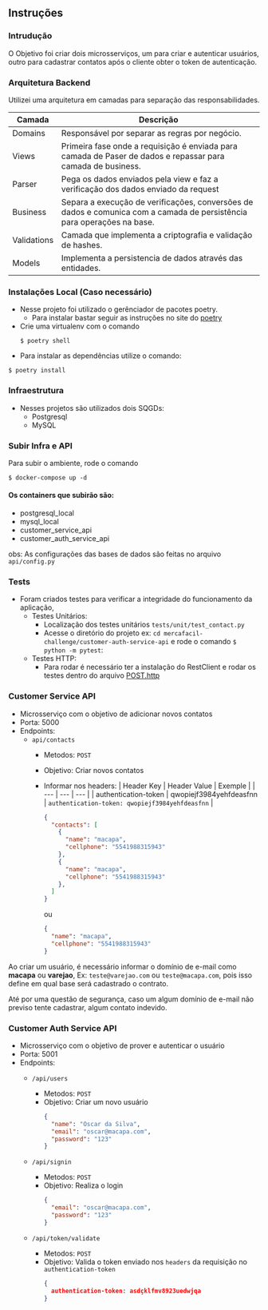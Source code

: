 ## Instruções

### Intrudução
O Objetivo foi criar dois microsserviços, um para criar e autenticar usuários,
outro para cadastrar contatos após o cliente obter o token de autenticação.

### Arquitetura Backend

Utilizei uma arquitetura em camadas para separação das responsabilidades.

| Camada | Descrição |
| --- | --- |
| Domains | Responsável por separar as regras por negócio. |
| Views | Primeira fase onde a requisição é enviada para camada de Paser de dados e repassar para camada de business. |
| Parser | Pega os dados enviados pela view e faz a verificação dos dados enviado da request |
| Business | Separa a execução de verificações, conversões de dados e comunica com a camada de persistência para operações na base. |
| Validations | Camada que implementa a criptografia e validação de hashes. |
| Models | Implementa a persistencia de dados através das entidades. |


### Instalações Local (Caso necessário)
* Nesse projeto foi utilizado o gerênciador de pacotes poetry.
  * Para instalar bastar seguir as instruções no site do [poetry](https://python-poetry.org/docs/)
* Crie uma virtualenv com o comando 
  ```
  $ poetry shell
  ```
* Para instalar as dependências utilize o comando:

```
$ poetry install
```

### Infraestrutura
* Nesses projetos são utilizados dois SQGDs:
  * Postgresql
  * MySQL

### Subir Infra e API
Para subir o ambiente, rode o comando

```
$ docker-compose up -d
```

#### Os containers que subirão são:
* postgresql_local
* mysql_local
* customer_service_api
* customer_auth_service_api

obs: As configurações das bases de dados são feitas no arquivo `api/config.py` 

### Tests
* Foram criados testes para verificar a integridade do funcionamento da aplicação,
  * Testes Unitários:
    * Localização dos testes unitários `tests/unit/test_contact.py`
    * Acesse o diretório do projeto ex: `cd mercafacil-challenge/customer-auth-service-api` e rode o comando `$ python -m pytest`:
  * Testes HTTP:
    * Para rodar é necessário ter a instalação do RestClient e rodar os testes 
      dentro do arquivo [POST.http](./tests/http/POST.http)

### Customer Service API
* Microsserviço com o objetivo de adicionar novos contatos
* Porta: 5000
* Endpoints:
  * `api/contacts`
    * Metodos: `POST`
    * Objetivo: Criar novos contatos
    * Informar nos headers:
      | Header Key | Header Value | Exemple |
      | --- | --- | --- |
      | authentication-token | qwopiejf3984yehfdeasfnn | ``` authentication-token: qwopiejf3984yehfdeasfnn ``` |
      ```json
      {
        "contacts": [
          {
            "name": "macapa",
            "cellphone": "5541988315943"
          },
          {
            "name": "macapa",
            "cellphone": "5541988315943"
          },
        ]
      }
      ```
       ou 
       
      ```json 
      {
        "name": "macapa",
        "cellphone": "5541988315943"
      }
      ```

Ao criar um usuário, é necessário informar o domínio de e-mail como <b>macapa</b> ou <b>varejao</b>,
Ex: `teste@varejao.com` ou `teste@macapa.com`, pois isso define em qual base será cadastrado
o contrato.

Até por uma questão de segurança, caso um algum domínio de e-mail não previso tente cadastrar,
algum contato indevido.

### Customer Auth Service API
* Microsserviço com o objetivo de prover e autenticar o usuário
* Porta: 5001
* Endpoints:
  * `/api/users`
      * Metodos: `POST`
      * Objetivo: Criar um novo usuário
        ```json
        {
          "name": "Oscar da Silva",
          "email": "oscar@macapa.com",
          "password": "123"
        }
        ```

  * `/api/signin`
    * Metodos: `POST`
    * Objetivo: Realiza o login 
      ```json
      {
        "email": "oscar@macapa.com",
        "password": "123"
      }
      ```
  * `/api/token/validate`
    * Metodos: `POST`
    * Objetivo: Valida o token enviado nos `headers` da requisição no `authentication-token`
      ``` json
      {
        authentication-token: asdçklfmv8923uedwjqa
      }
      ```
